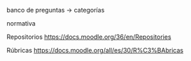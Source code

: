

banco de preguntas -> categorías

normativa


Repositorios
https://docs.moodle.org/36/en/Repositories


Rúbricas
https://docs.moodle.org/all/es/30/R%C3%BAbricas
